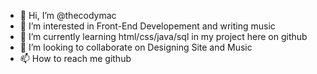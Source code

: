 - 👋 Hi, I’m @thecodymac
- 👀 I’m interested in Front-End Developement and writing music
- 🌱 I’m currently learning html/css/java/sql in my project here on github
- 💞️ I’m looking to collaborate on Designing Site and Music
- 📫 How to reach me github

<!---
thecodymac/thecodymac is a ✨ special ✨ repository because its `README.md` (this file) appears on your GitHub profile.
You can click the Preview link to take a look at your changes.
--->

